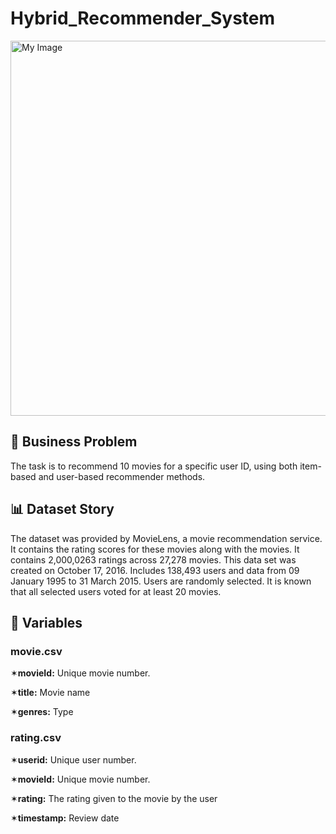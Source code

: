 # Hybrid_Recommender_System

<img src="https://user-images.githubusercontent.com/103461795/231298225-4056dea8-b84b-4e40-9996-8aa3a80d1a7e.png" alt="My Image" width="600">

## 💼 Business Problem
The task is to recommend 10 movies for a specific user ID, using both item-based and user-based recommender methods.

## 📊 Dataset Story

The dataset was provided by MovieLens, a movie recommendation service. It contains the rating scores for these movies along with the movies. It contains 2,000,0263 ratings across 27,278 movies. This data set was created on October 17, 2016. Includes 138,493 users and data from 09 January 1995 to 31 March 2015. Users are randomly selected. It is known that all selected users voted for at least 20 movies.

## 📌 Variables
### movie.csv
✶**movieId:** Unique movie number.

✶**title:** Movie name

✶**genres:** Type

### rating.csv

✶**userid:** Unique user number.

✶**movieId:** Unique movie number.

✶**rating:** The rating given to the movie by the user

✶**timestamp:** Review date
